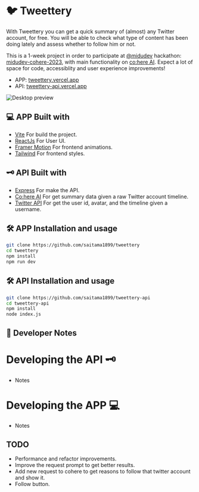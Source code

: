 # 🐦 Tweettery

With Tweettery you can get a quick summary of (almost) any Twitter account, for free. You will be able to check what type of content has been doing lately and assess whether to follow him or not.

This is a 1-week project in order to participate at [@midudev](https://www.github.com/midudev) hackathon: [midudev-cohere-2023](https://github.com/topics/midudev-cohere-2023), with main functionality on [co:here AI](https://cohere.ai/). Expect a lot of space for code, accessiblity and user experience improvements!

- APP: [tweettery.vercel.app](tweettery.vercel.app)
- API: [tweettery-api.vercel.app](tweettery-api.vercel.app)

![Desktop preview](https://i.ibb.co/b2KVFnM/screen.png)

## 💻 APP Built with
- [Vite](https://vitejs.dev/) For build the project.
- [ReactJs](https://es.reactjs.org/) For User UI.
- [Framer Motion](https://www.framer.com/motion/) For frontend animations.
- [Tailwind](https://tailwindcss.com) For frontend styles.

## 🗝 API Built with
- [Express](https://expressjs.com/es/) For make the API.
- [Co:here AI](https://cohere.ai/) For get summary data given a raw Twitter account timeline.
- [Twitter API](https://developer.twitter.com/en/docs/twitter-api) For get the user id, avatar, and the timeline given a username.

## 🛠️ APP Installation and usage
```bash
git clone https://github.com/saitama1899/tweettery
cd tweettery
npm install
npm run dev
```

## 🛠️ API Installation and usage
```bash
git clone https://github.com/saitama1899/tweettery-api
cd tweettery-api
npm install
node index.js
```

## 📑 Developer Notes

# Developing the API 🗝
- Notes 
# Developing the APP 💻
- Notes

## TODO
- Performance and refactor improvements.
- Improve the request prompt to get better results.
- Add new request to cohere to get reasons to follow that twitter account and show it.
- Follow button.